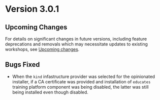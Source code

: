 Version 3.0.1
=============

Upcoming Changes
----------------

For details on significant changes in future versions, including feature
deprecations and removals which may necessitate updates to existing workshops,
see [Upcoming changes](upcoming-changes).

Bugs Fixed
----------

* When the `kind` infastructure provider was selected for the opinionated
  installer, if a CA certificate was provided and installation of `educates`
  training platform component was being disabled, the latter was still being
  installed even though disabled.
